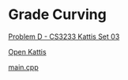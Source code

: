 # Grade Curving

[Problem D - CS3233 Kattis Set 03](https://nus.kattis.com/sessions/jxb6gj/problems/gradecurving)

[Open Kattis](https://open.kattis.com/problems/gradecurving)

[main.cpp](./main.cpp)